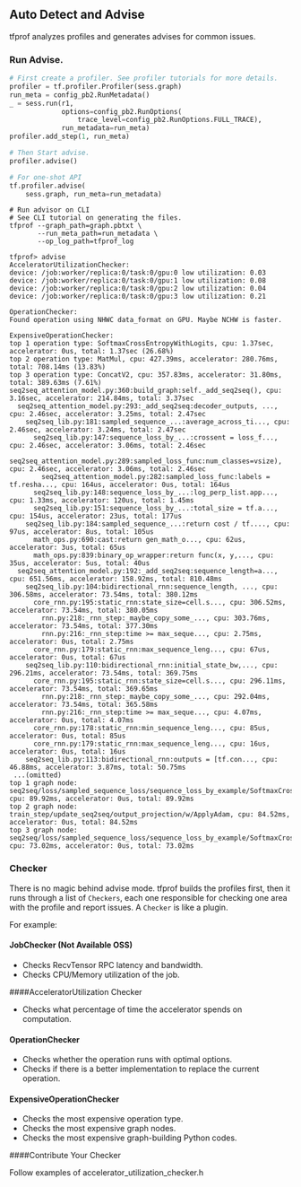 ## Auto Detect and Advise

tfprof analyzes profiles and generates advises for common issues.

### Run Advise.

```python
# First create a profiler. See profiler tutorials for more details.
profiler = tf.profiler.Profiler(sess.graph)
run_meta = config_pb2.RunMetadata()
_ = sess.run(r1,
             options=config_pb2.RunOptions(
                 trace_level=config_pb2.RunOptions.FULL_TRACE),
             run_metadata=run_meta)
profiler.add_step(1, run_meta)

# Then Start advise.
profiler.advise()

# For one-shot API
tf.profiler.advise(
    sess.graph, run_meta=run_metadata)
```

```shell
# Run advisor on CLI
# See CLI tutorial on generating the files.
tfprof --graph_path=graph.pbtxt \
       --run_meta_path=run_metadata \
       --op_log_path=tfprof_log

tfprof> advise
AcceleratorUtilizationChecker:
device: /job:worker/replica:0/task:0/gpu:0 low utilization: 0.03
device: /job:worker/replica:0/task:0/gpu:1 low utilization: 0.08
device: /job:worker/replica:0/task:0/gpu:2 low utilization: 0.04
device: /job:worker/replica:0/task:0/gpu:3 low utilization: 0.21

OperationChecker:
Found operation using NHWC data_format on GPU. Maybe NCHW is faster.

ExpensiveOperationChecker:
top 1 operation type: SoftmaxCrossEntropyWithLogits, cpu: 1.37sec, accelerator: 0us, total: 1.37sec (26.68%)
top 2 operation type: MatMul, cpu: 427.39ms, accelerator: 280.76ms, total: 708.14ms (13.83%)
top 3 operation type: ConcatV2, cpu: 357.83ms, accelerator: 31.80ms, total: 389.63ms (7.61%)
seq2seq_attention_model.py:360:build_graph:self._add_seq2seq(), cpu: 3.16sec, accelerator: 214.84ms, total: 3.37sec
  seq2seq_attention_model.py:293:_add_seq2seq:decoder_outputs, ..., cpu: 2.46sec, accelerator: 3.25ms, total: 2.47sec
    seq2seq_lib.py:181:sampled_sequence_...:average_across_ti..., cpu: 2.46sec, accelerator: 3.24ms, total: 2.47sec
      seq2seq_lib.py:147:sequence_loss_by_...:crossent = loss_f..., cpu: 2.46sec, accelerator: 3.06ms, total: 2.46sec
        seq2seq_attention_model.py:289:sampled_loss_func:num_classes=vsize), cpu: 2.46sec, accelerator: 3.06ms, total: 2.46sec
        seq2seq_attention_model.py:282:sampled_loss_func:labels = tf.resha..., cpu: 164us, accelerator: 0us, total: 164us
      seq2seq_lib.py:148:sequence_loss_by_...:log_perp_list.app..., cpu: 1.33ms, accelerator: 120us, total: 1.45ms
      seq2seq_lib.py:151:sequence_loss_by_...:total_size = tf.a..., cpu: 154us, accelerator: 23us, total: 177us
    seq2seq_lib.py:184:sampled_sequence_...:return cost / tf...., cpu: 97us, accelerator: 8us, total: 105us
      math_ops.py:690:cast:return gen_math_o..., cpu: 62us, accelerator: 3us, total: 65us
      math_ops.py:839:binary_op_wrapper:return func(x, y,..., cpu: 35us, accelerator: 5us, total: 40us
  seq2seq_attention_model.py:192:_add_seq2seq:sequence_length=a..., cpu: 651.56ms, accelerator: 158.92ms, total: 810.48ms
    seq2seq_lib.py:104:bidirectional_rnn:sequence_length, ..., cpu: 306.58ms, accelerator: 73.54ms, total: 380.12ms
      core_rnn.py:195:static_rnn:state_size=cell.s..., cpu: 306.52ms, accelerator: 73.54ms, total: 380.05ms
        rnn.py:218:_rnn_step:_maybe_copy_some_..., cpu: 303.76ms, accelerator: 73.54ms, total: 377.30ms
        rnn.py:216:_rnn_step:time >= max_seque..., cpu: 2.75ms, accelerator: 0us, total: 2.75ms
      core_rnn.py:179:static_rnn:max_sequence_leng..., cpu: 67us, accelerator: 0us, total: 67us
    seq2seq_lib.py:110:bidirectional_rnn:initial_state_bw,..., cpu: 296.21ms, accelerator: 73.54ms, total: 369.75ms
      core_rnn.py:195:static_rnn:state_size=cell.s..., cpu: 296.11ms, accelerator: 73.54ms, total: 369.65ms
        rnn.py:218:_rnn_step:_maybe_copy_some_..., cpu: 292.04ms, accelerator: 73.54ms, total: 365.58ms
        rnn.py:216:_rnn_step:time >= max_seque..., cpu: 4.07ms, accelerator: 0us, total: 4.07ms
      core_rnn.py:178:static_rnn:min_sequence_leng..., cpu: 85us, accelerator: 0us, total: 85us
      core_rnn.py:179:static_rnn:max_sequence_leng..., cpu: 16us, accelerator: 0us, total: 16us
    seq2seq_lib.py:113:bidirectional_rnn:outputs = [tf.con..., cpu: 46.88ms, accelerator: 3.87ms, total: 50.75ms
 ...(omitted)
top 1 graph node: seq2seq/loss/sampled_sequence_loss/sequence_loss_by_example/SoftmaxCrossEntropyWithLogits_11, cpu: 89.92ms, accelerator: 0us, total: 89.92ms
top 2 graph node: train_step/update_seq2seq/output_projection/w/ApplyAdam, cpu: 84.52ms, accelerator: 0us, total: 84.52ms
top 3 graph node: seq2seq/loss/sampled_sequence_loss/sequence_loss_by_example/SoftmaxCrossEntropyWithLogits_19, cpu: 73.02ms, accelerator: 0us, total: 73.02ms
```

### Checker

There is no magic behind advise mode. tfprof builds the profiles first, then
it runs through a list of `Checkers`, each one responsible for checking one
area with the profile and report issues. A `Checker` is like a plugin.

For example:

#### JobChecker (Not Available OSS)

*   Checks RecvTensor RPC latency and bandwidth.
*   Checks CPU/Memory utilization of the job.

####AcceleratorUtilization Checker
* Checks what percentage of time the accelerator spends on computation.

#### OperationChecker

*   Checks whether the operation runs with optimal options.
*   Checks if there is a better implementation to replace the current operation.

#### ExpensiveOperationChecker

*   Checks the most expensive operation type.
*   Checks the most expensive graph nodes.
*   Checks the most expensive graph-building Python codes.

####Contribute Your Checker

Follow examples of accelerator_utilization_checker.h




